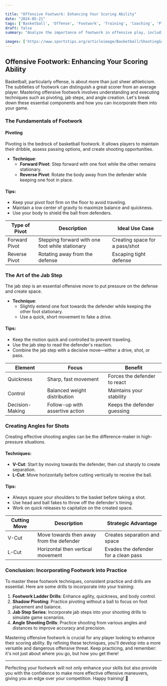 ```yaml
---

title: "Offensive Footwork: Enhancing Your Scoring Ability"
date: "2024-05-21"
tags: ['Basketball', 'Offense', 'Footwork', 'Training', 'Coaching', 'Player Development', 'Scoring', 'Techniques', 'Tips and Tricks']
draft: false
summary: "Analyze the importance of footwork in offensive play, including pivoting, jab steps, and creating angles for shots. Learn how mastering these techniques can elevate your scoring game."

images: ['https://www.sportstips.org/articleimage/Basketball/ShootingGaurd/offensive_footwork_enhancing_your_scoring_ability.webp']
---
```


## Offensive Footwork: Enhancing Your Scoring Ability

Basketball, particularly offense, is about more than just sheer athleticism. The subtleties of footwork can distinguish a great scorer from an average player. Mastering offensive footwork involves understanding and executing techniques such as pivoting, jab steps, and angle creation. Let's break down these essential components and how you can incorporate them into your game.

### The Fundamentals of Footwork

#### Pivoting

Pivoting is the bedrock of basketball footwork. It allows players to maintain their dribble, assess passing options, and create shooting opportunities.

- **Technique**: 
    - **Forward Pivot**: Step forward with one foot while the other remains stationary.
    - **Reverse Pivot**: Rotate the body away from the defender while keeping one foot in place.

#### Tips:

- Keep your pivot foot firm on the floor to avoid traveling.
- Maintain a low center of gravity to maximize balance and quickness.
- Use your body to shield the ball from defenders.

| **Type of Pivot** | **Description**                                   | **Ideal Use Case**                  |
|-------------------|---------------------------------------------------|-------------------------------------|
| Forward Pivot     | Stepping forward with one foot while stationary   | Creating space for a pass/shot      |
| Reverse Pivot     | Rotating away from the defense                    | Escaping tight defense              |

### The Art of the Jab Step

The jab step is an essential offensive move to put pressure on the defense and create space.

- **Technique**:
    - Slightly extend one foot towards the defender while keeping the other foot stationary.
    - Use a quick, short movement to fake a drive.

#### Tips:

- Keep the motion quick and controlled to prevent traveling.
- Use the jab step to read the defender's reaction.
- Combine the jab step with a decisive move—either a drive, shot, or pass.

| **Element**       | **Focus**                                      | **Benefit**                          |
|-------------------|------------------------------------------------|--------------------------------------|
| Quickness         | Sharp, fast movement                           | Forces the defender to react         |
| Control           | Balanced weight distribution                   | Maintains your stability              |
| Decision-Making   | Follow-up with assertive action                | Keeps the defender guessing           |

### Creating Angles for Shots

Creating effective shooting angles can be the difference-maker in high-pressure situations.

#### Techniques:

- **V-Cut**: Start by moving towards the defender, then cut sharply to create separation.
- **L-Cut**: Move horizontally before cutting vertically to receive the ball.

#### Tips:

- Always square your shoulders to the basket before taking a shot.
- Use head and ball fakes to throw off the defender's timing.
- Work on quick releases to capitalize on the created space.

| **Cutting Move**  | **Description**                                     | **Strategic Advantage**             |
|-------------------|-----------------------------------------------------|--------------------------------------|
| V-Cut             | Move towards then away from the defender            | Creates separation and space         |
| L-Cut             | Horizontal then vertical movement                   | Evades the defender for a clean pass  |

### Conclusion: Incorporating Footwork into Practice

To master these footwork techniques, consistent practice and drills are essential. Here are some drills to incorporate into your training:

1. **Footwork Ladder Drills**: Enhance agility, quickness, and body control.
2. **Shadow Pivoting**: Practice pivoting without a ball to focus on foot placement and balance.
3. **Jab Step Series**: Incorporate jab steps into your shooting drills to simulate game scenarios.
4. **Angle Shooting Drills**: Practice shooting from various angles and distances to improve accuracy and precision.

Mastering offensive footwork is crucial for any player looking to enhance their scoring ability. By refining these techniques, you'll develop into a more versatile and dangerous offensive threat. Keep practicing, and remember: it's not just about where you go, but how you get there! 

---

Perfecting your footwork will not only enhance your skills but also provide you with the confidence to make more effective offensive maneuvers, giving you an edge over your competition. Happy training! 🏀